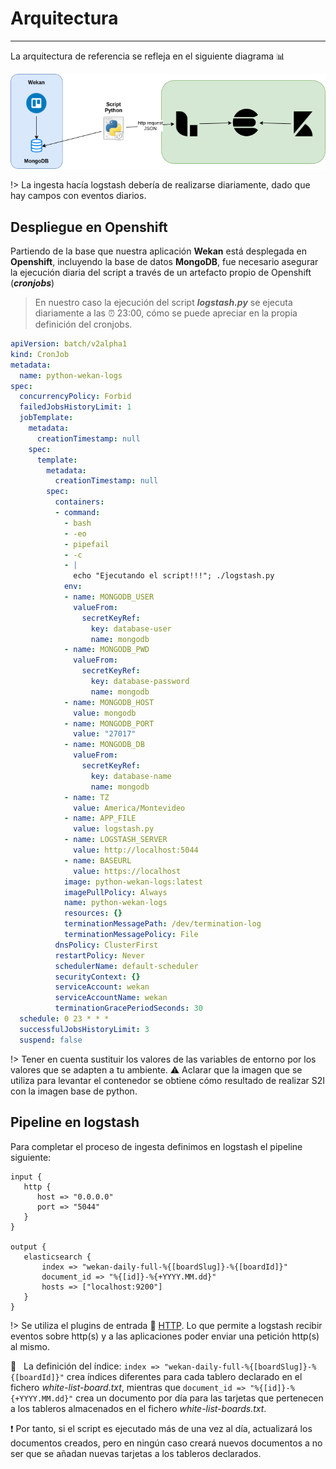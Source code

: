 # Arquitectura
------------
La arquitectura de referencia se refleja en el siguiente diagrama :bar_chart:

![architecture](_images/architecture.png ':size=80%')

!> La ingesta hacía logstash debería de realizarse diariamente, dado que hay campos con eventos diarios.

## Despliegue en Openshift

Partiendo de la base que nuestra aplicación **Wekan** está desplegada en **Openshift**, incluyendo la base de datos
**MongoDB**, fue necesario asegurar la ejecución diaria del script a través de un artefacto propio de Openshift (**_cronjobs_**)

> En nuestro caso la ejecución del script **_logstash.py_** se ejecuta diariamente a las :alarm_clock: 23:00, cómo se puede apreciar 
en la propia definición del cronjobs.

```yaml
apiVersion: batch/v2alpha1
kind: CronJob
metadata:
  name: python-wekan-logs
spec:
  concurrencyPolicy: Forbid
  failedJobsHistoryLimit: 1
  jobTemplate:
    metadata:
      creationTimestamp: null
    spec:
      template:
        metadata:
          creationTimestamp: null
        spec:
          containers:
          - command:
            - bash
            - -eo
            - pipefail
            - -c
            - |
              echo "Ejecutando el script!!!"; ./logstash.py
            env:
            - name: MONGODB_USER
              valueFrom:
                secretKeyRef:
                  key: database-user
                  name: mongodb
            - name: MONGODB_PWD
              valueFrom:
                secretKeyRef:
                  key: database-password
                  name: mongodb
            - name: MONGODB_HOST
              value: mongodb
            - name: MONGODB_PORT
              value: "27017"
            - name: MONGODB_DB
              valueFrom:
                secretKeyRef:
                  key: database-name
                  name: mongodb
            - name: TZ
              value: America/Montevideo
            - name: APP_FILE
              value: logstash.py
            - name: LOGSTASH_SERVER
              value: http://localhost:5044
            - name: BASEURL
              value: https://localhost
            image: python-wekan-logs:latest
            imagePullPolicy: Always
            name: python-wekan-logs
            resources: {}
            terminationMessagePath: /dev/termination-log
            terminationMessagePolicy: File
          dnsPolicy: ClusterFirst
          restartPolicy: Never
          schedulerName: default-scheduler
          securityContext: {}
          serviceAccount: wekan
          serviceAccountName: wekan
          terminationGracePeriodSeconds: 30
  schedule: 0 23 * * *
  successfulJobsHistoryLimit: 3
  suspend: false
```

!> Tener en cuenta sustituir los valores de las variables de entorno por los valores que se adapten a tu ambiente.
:warning: Aclarar que la imagen que se utiliza para levantar el contenedor se obtiene cómo resultado de realizar S2I con 
la imagen base de python.

## Pipeline en logstash

Para completar el proceso de ingesta definimos en logstash el pipeline siguiente:

```
input {
   http {
      host => "0.0.0.0"
      port => "5044"
   }
}

output {
   elasticsearch {
       index => "wekan-daily-full-%{[boardSlug]}-%{[boardId]}"
       document_id => "%{[id]}-%{+YYYY.MM.dd}"
       hosts => ["localhost:9200"]
   } 
}
```
!> Se utiliza el plugins de entrada :link: [HTTP](https://www.elastic.co/guide/en/logstash/current/plugins-inputs-http.html).
Lo que permite a logstash recibir eventos sobre http(s) y a las aplicaciones poder enviar una petición http(s) al mismo.

:rotating_light: &nbsp; La definición del índice:  `index => "wekan-daily-full-%{[boardSlug]}-%{[boardId]}"` crea índices diferentes para cada
tablero declarado en el fichero _white-list-board.txt_, mientras que `document_id => "%{[id]}-%{+YYYY.MM.dd}"` crea un documento
por día para las tarjetas que pertenecen a los tableros almacenados en el fichero _white-list-boards.txt_. </br>

:exclamation: Por tanto, si el script es ejecutado más de una vez al día, actualizará los documentos creados, pero en ningún caso creará nuevos documentos a no ser que se añadan 
nuevas tarjetas a los tableros declarados.



